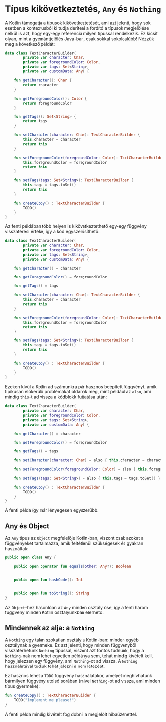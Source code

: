 # Típus kikövetkeztetés, `Any` és `Nothing`

A Kotlin támogatja a típusok kikövetkeztetését, ami azt jelenti, hogy sok esetben a kontextusból ki tudja deríteni a fordító a típusok megjelölése nélkül is azt, hogy egy-egy referencia milyen típussal rendelkezik. Ez kicsit olyan, mint a gyémántjelölés Java-ban, csak sokkal sokoldalúbb! Nézzük meg a következő példát:

```kotlin
data class TextCharacterBuilder(
        private var character: Char,
        private var foregroundColor: Color,
        private var tags: Set<String>,
        private var customData: Any) {

    fun getCharacter(): Char {
        return character
    }

    fun getForegroundColor(): Color {
        return foregroundColor
    }

    fun getTags(): Set<String> {
        return tags
    }

    fun setCharacter(character: Char): TextCharacterBuilder {
        this.character = character
        return this
    }

    fun setForegroundColor(foregroundColor: Color): TextCharacterBuilder {
        this.foregroundColor = foregroundColor
        return this
    }

    fun setTags(tags: Set<String>): TextCharacterBuilder {
        this.tags = tags.toSet()
        return this
    }

    fun createCopy() : TextCharacterBuilder {
        TODO()
    }
}
```

Az fenti példában több helyen is kikövetkeztethető egy-egy függvény visszatérési értéke, így a kód egyszerűsíthető:

```kotlin
data class TextCharacterBuilder(
        private var character: Char,
        private var foregroundColor: Color,
        private var tags: Set<String>,
        private var customData: Any) {

    fun getCharacter() = character

    fun getForegroundColor() = foregroundColor

    fun getTags() = tags

    fun setCharacter(character: Char): TextCharacterBuilder {
        this.character = character
        return this
    }

    fun setForegroundColor(foregroundColor: Color): TextCharacterBuilder {
        this.foregroundColor = foregroundColor
        return this
    }

    fun setTags(tags: Set<String>): TextCharacterBuilder {
        this.tags = tags.toSet()
        return this
    }

    fun createCopy() : TextCharacterBuilder {
        TODO()
    }
}
```

Ezeken kívül a Kotlin ad számunkra pár hasznos beépített függvényt, amik tipikusan előkerülő problémákat oldanak meg, mint
például az `also`, ami mindig `this`-t ad vissza a kódblokk futtatása után:

```kotlin
data class TextCharacterBuilder(
        private var character: Char,
        private var foregroundColor: Color,
        private var tags: Set<String>,
        private var customData: Any) {

    fun getCharacter() = character

    fun getForegroundColor() = foregroundColor

    fun getTags() = tags

    fun setCharacter(character: Char) = also { this.character = character }

    fun setForegroundColor(foregroundColor: Color) = also { this.foregroundColor = foregroundColor }

    fun setTags(tags: Set<String>) = also { this.tags = tags.toSet() }

    fun createCopy() : TextCharacterBuilder {
        TODO()
    }
}
```

A fenti példa így már lényegesen egyszerűbb.

## Any és Object

Az `Any` típus az `Object` megfelelője Kotlin-ban, viszont csak azokat a függvényeket tartalmazza, amik feltétlenül szükségesek és gyakran használtak:

```kotlin
public open class Any {

    public open operator fun equals(other: Any?): Boolean


    public open fun hashCode(): Int


    public open fun toString(): String
}
```

Az `Object`-hez hasonlóan az `Any` minden osztály őse, így a fenti három függvény minden Kotlin osztályunkban elérhető.

## Mindennek az alja: a `Nothing`

A `Nothing` egy talán szokatlan osztály a Kotlin-ban: minden egyéb osztálynak a gyermeke. Ez azt jelenti, hogy minden
függvényből visszatérhetünk `Nothing` típussal, viszont azt fontos tudnunk, hogy a `Nothing`-nak nem lehet egyetlen
példánya sem, tehát mindig kivételt kell, hogy jelezzen egy függvény, ami `Nothing`-ot ad vissza.
A `Nothing` használatával tudjuk tehát jelezni a nem létezést.

Ez hasznos lehet a `TODO` függvény használatakor, amelyet meghívhatunk bármilyen függvény utolsó sorában (mivel
`Nothing`-ot ad vissza, ami minden típus gyermeke):

```kotlin
fun createCopy() : TextCharacterBuilder {
    TODO("Implement me please!")
}
```

A fenti példa mindig kivételt fog dobni, a megjelölt hibaüzenettel.